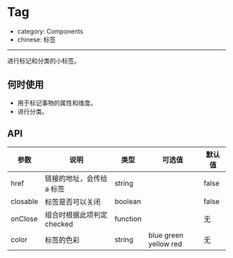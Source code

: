 # Tag

- category: Components
- chinese: 标签

---

进行标记和分类的小标签。

## 何时使用

- 用于标记事物的属性和维度。
- 进行分类。

## API

| 参数           | 说明                           | 类型       |  可选值 | 默认值 |
|----------------|--------------------------------|------------|---------|--------|
| href           | 链接的地址，会传给 a 标签      | string     |         | false  |
| closable       | 标签是否可以关闭               | boolean    |         | false  |
| onClose        | 组合时根据此项判定checked      | function   |         | 无     |
| color          | 标签的色彩                     | string     | blue green yellow red | 无 |
